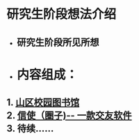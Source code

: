 # 研究生阶段想法介绍
* ## 研究生阶段所见所想
* # 内容组成：
## 1. [山区校园图书馆](https://github.com/matistor/novel-idea/blob/master/graduate/1.%E5%B1%B1%E5%8C%BA%E6%A0%A1%E5%9B%AD%E5%9B%BE%E4%B9%A6%E9%A6%86.md)<br/>2. [信使（圈子)-- 一款交友软件](https://github.com/matistor/novel-idea/blob/master/graduate/2.%E4%BF%A1%E4%BD%BF--%E4%BA%A4%E5%8F%8B%E8%BD%AF%E4%BB%B6.md) <br/>3. 待续......
